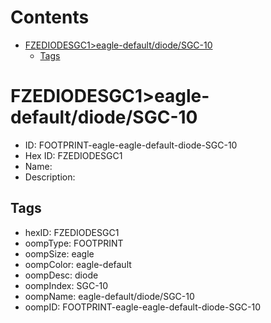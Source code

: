 



Contents
========

* [FZEDIODESGC1>eagle-default/diode/SGC-10](#fzediodesgc1eagle-defaultdiodesgc-10)
	* [Tags](#tags)

# FZEDIODESGC1>eagle-default/diode/SGC-10

- ID: FOOTPRINT-eagle-eagle-default-diode-SGC-10
- Hex ID: FZEDIODESGC1
- Name: 
- Description: 

## Tags

- hexID: FZEDIODESGC1
- oompType: FOOTPRINT
- oompSize: eagle
- oompColor: eagle-default
- oompDesc: diode
- oompIndex: SGC-10
- oompName: eagle-default/diode/SGC-10
- oompID: FOOTPRINT-eagle-eagle-default-diode-SGC-10
